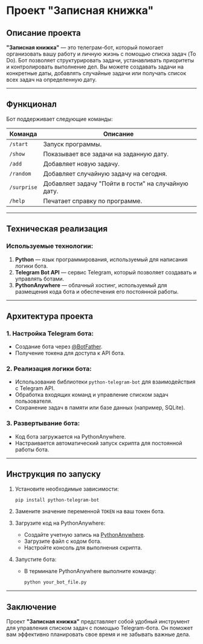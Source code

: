 # Проект "Записная книжка"

## Описание проекта

**"Записная книжка"** — это телеграм-бот, который помогает организовать вашу работу и личную жизнь с помощью списка задач (To Do). Бот позволяет структурировать задачи, устанавливать приоритеты и контролировать выполнение дел. Вы можете создавать задачи на конкретные даты, добавлять случайные задачи или получать список всех задач на определенную дату.

---

## Функционал

Бот поддерживает следующие команды:

| Команда       | Описание                                                                 |
|---------------|-------------------------------------------------------------------------|
| `/start`      | Запуск программы.                                                       |
| `/show`       | Показывает все задачи на заданную дату.                                 |
| `/add`        | Добавляет новую задачу.                                                 |
| `/random`     | Добавляет случайную задачу на сегодня.                                  |
| `/surprise`   | Добавляет задачу "Пойти в гости" на случайную дату.                                     |
| `/help`       | Печатает справку по программе.                                      |

---

## Техническая реализация

### Используемые технологии:

1. **Python** — язык программирования, используемый для написания логики бота.
2. **Telegram Bot API** — сервис Telegram, который позволяет создавать и управлять ботами.
3. **PythonAnywhere** — облачный хостинг, используемый для размещения кода бота и обеспечения его постоянной работы.

---

## Архитектура проекта

### 1. Настройка Telegram бота:
   - Создание бота через [@BotFather](https://t.me/BotFather).
   - Получение токена для доступа к API бота.

### 2. Реализация логики бота:
   - Использование библиотеки `python-telegram-bot` для взаимодействия с Telegram API.
   - Обработка входящих команд и управление списком задач пользователя.
   - Сохранение задач в памяти или базе данных (например, SQLite).

### 3. Развертывание бота:
   - Код бота загружается на PythonAnywhere.
   - Настраивается автоматический запуск скрипта для постоянной работы бота.

---

## Инструкция по запуску

1. Установите необходимые зависимости:
   ```bash
   pip install python-telegram-bot
   ```

2. Замените значение переменной `TOKEN` на ваш токен бота.

3. Загрузите код на PythonAnywhere:
   - Создайте учетную запись на [PythonAnywhere](https://www.pythonanywhere.com).
   - Загрузите файл с кодом бота.
   - Настройте консоль для выполнения скрипта.

4. Запустите бота:
   - В терминале PythonAnywhere выполните команду:
     ```bash
     python your_bot_file.py
     ```

---

## Заключение

Проект **"Записная книжка"** представляет собой удобный инструмент для управления списком задач с помощью Telegram-бота. Он поможет вам эффективно планировать свое время и не забывать важные дела.
